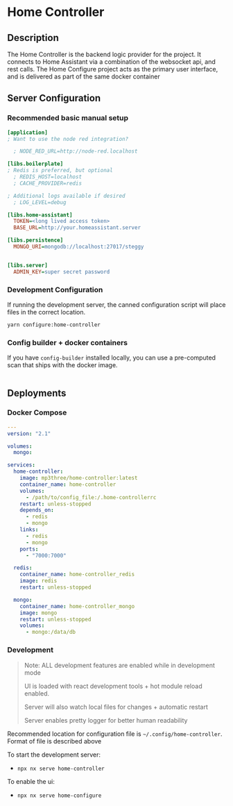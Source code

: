 # Home Controller

## Description

The Home Controller is the backend logic provider for the project. It connects to Home Assistant via a combination of the websocket api, and rest calls.
The Home Configure project acts as the primary user interface, and is delivered as part of the same docker container

## Server Configuration

### Recommended basic manual setup

```ini
[application]
; Want to use the node red integration?

  ; NODE_RED_URL=http://node-red.localhost

[libs.boilerplate]
; Redis is preferred, but optional
  ; REDIS_HOST=localhost
  ; CACHE_PROVIDER=redis

; Additional logs available if desired
  ; LOG_LEVEL=debug

[libs.home-assistant]
  TOKEN=<long lived access token>
  BASE_URL=http://your.homeassistant.server

[libs.persistence]
  MONGO_URI=mongodb://localhost:27017/steggy


[libs.server]
  ADMIN_KEY=super secret password
```

### Development Configuration

If running the development server, the canned configuration script will place files in the correct location.

```bash
yarn configure:home-controller
```

### Config builder + docker containers

If you have `config-builder` installed locally, you can use a pre-computed scan that ships with the docker image.

```bash

```

## Deployments

### Docker Compose

```yaml
---
version: "2.1"

volumes:
  mongo:

services:
  home-controller:
    image: mp3three/home-controller:latest
    container_name: home-controller
    volumes:
      - /path/to/config_file:/.home-controllerrc
    restart: unless-stopped
    depends_on:
      - redis
      - mongo
    links:
      - redis
      - mongo
    ports:
      - "7000:7000"

  redis:
    container_name: home-controller_redis
    image: redis
    restart: unless-stopped

  mongo:
    container_name: home-controller_mongo
    image: mongo
    restart: unless-stopped
    volumes:
      - mongo:/data/db

```

### Development

> Note: ALL development features are enabled while in development mode
>
> UI is loaded with react development tools + hot module reload enabled.
>
> Server will also watch local files for changes + automatic restart
>
> Server enables pretty logger for better human readability

Recommended location for configuration file is `~/.config/home-controller`. Format of file is described above

To start the development server:

- `npx nx serve home-controller`

To enable the ui:

- `npx nx serve home-configure`
